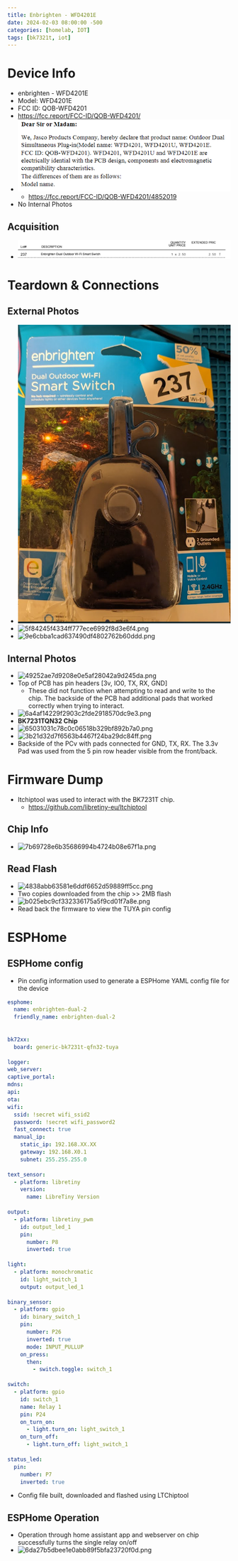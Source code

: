 ```yaml
---
title: Enbrighten - WFD4201E
date: 2024-02-03 08:00:00 -500
categories: [homelab, IOT]
tags: [bk7321t, iot]
---
```

# Device Info
* enbrighten - WFD4201E
* Model: WFD4201E
* FCC ID: QOB-WFD4201
* https://fcc.report/FCC-ID/QOB-WFD4201/
* ![e95d388d6ecb761205421019641abf45.png](_resources/e95d388d6ecb761205421019641abf45.png)
	* https://fcc.report/FCC-ID/QOB-WFD4201/4852019
* No Internal Photos
## Acquisition
* ![2b432073f1374b4ac216c51bd8fa24cf.png](_resources/2b432073f1374b4ac216c51bd8fa24cf.png)
# Teardown & Connections
## External Photos
* ![a1a4fa418b738ce88d917fd300e733f4.png](_resources/a1a4fa418b738ce88d917fd300e733f4.png)
* ![5f84245f4334ff777ece6992f8d3e6f4.png](/_resources/5f84245f4334ff777ece6992f8d3e6f4.png)
* ![9e6cbba1cad637490df4802762b60ddd.png](/_resources/9e6cbba1cad637490df4802762b60ddd.png)
## Internal Photos
* ![49252ae7d9208e0e5af28042a9d245da.png](/_resources/49252ae7d9208e0e5af28042a9d245da.png)
* Top of PCB has pin headers [3v, IO0, TX, RX, GND]
	* These did not function when attempting to read and write to the chip. The backside of the PCB had additional pads that worked correctly when trying to interact.
* ![6a4af14229f2903c2fde2918570dc9e3.png](/_resources/6a4af14229f2903c2fde2918570dc9e3.png)
* **BK7231TQN32 Chip**
* ![65031031c78c0c06518b329bf892b7a0.png](/_resources/65031031c78c0c06518b329bf892b7a0.png)
* ![3b21d32d7f6563b4467f24ba29dc84ff.png](/_resources/3b21d32d7f6563b4467f24ba29dc84ff.png)
* Backside of the PCv with pads connected for GND, TX, RX. The 3.3v Pad was used from the 5 pin row header visible from the front/back.
# Firmware Dump
* ltchiptool was used to interact with the BK7231T chip.
	* https://github.com/libretiny-eu/ltchiptool
## Chip Info
* ![7b69728e6b35686994b4724b08e67f1a.png](/_resources/7b69728e6b35686994b4724b08e67f1a.png)
## Read Flash
* ![4838abb63581e6ddf6652d59889ff5cc.png](/_resources/4838abb63581e6ddf6652d59889ff5cc.png)
* Two copies downloaded from the chip >> 2MB flash
* ![b025ebc9cf332336175a5f9cd01f7a8e.png](/_resources/b025ebc9cf332336175a5f9cd01f7a8e.png)
* Read back the firmware to view the TUYA pin config
# ESPHome
## ESPHome config
* Pin config information used to generate a ESPHome YAML config file for the device
```yml
esphome:
  name: enbrighten-dual-2
  friendly_name: enbrighten-dual-2


bk72xx:
  board: generic-bk7231t-qfn32-tuya

logger:
web_server:
captive_portal:
mdns:
api:
ota:
wifi:
  ssid: !secret wifi_ssid2
  password: !secret wifi_password2
  fast_connect: true
  manual_ip:
    static_ip: 192.168.XX.XX
    gateway: 192.168.X0.1
    subnet: 255.255.255.0

text_sensor:
  - platform: libretiny
    version:
      name: LibreTiny Version

output:
  - platform: libretiny_pwm
    id: output_led_1
    pin:
      number: P8
      inverted: true

light:
  - platform: monochromatic
    id: light_switch_1
    output: output_led_1

binary_sensor:
  - platform: gpio
    id: binary_switch_1
    pin:
      number: P26
      inverted: true
      mode: INPUT_PULLUP
    on_press:
      then:
        - switch.toggle: switch_1

switch:
  - platform: gpio
    id: switch_1
    name: Relay 1
    pin: P24
    on_turn_on:
      - light.turn_on: light_switch_1
    on_turn_off:
      - light.turn_off: light_switch_1

status_led:
  pin:
    number: P7
    inverted: true
```
* Config file built, downloaded and flashed using LTChiptool
## ESPHome Operation
* Operation through home assistant app and webserver on chip successfully turns the single relay on/off
* ![6da27b5dbee1e0abb89f5bfa23720f0d.png](../_resources/6da27b5dbee1e0abb89f5bfa23720f0d.png)
